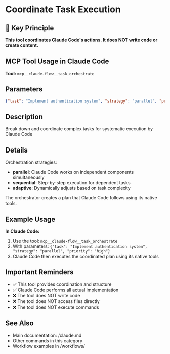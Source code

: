 # Coordinate Task Execution

## 🎯 Key Principle
**This tool coordinates Claude Code's actions. It does NOT write code or create content.**

## MCP Tool Usage in Claude Code

**Tool:** `mcp__claude-flow__task_orchestrate`

## Parameters
```json
{"task": "Implement authentication system", "strategy": "parallel", "priority": "high"}
```

## Description
Break down and coordinate complex tasks for systematic execution by Claude Code

## Details
Orchestration strategies:
- **parallel**: Claude Code works on independent components simultaneously
- **sequential**: Step-by-step execution for dependent tasks
- **adaptive**: Dynamically adjusts based on task complexity

The orchestrator creates a plan that Claude Code follows using its native tools.

## Example Usage

**In Claude Code:**
1. Use the tool: `mcp__claude-flow__task_orchestrate`
2. With parameters: `{"task": "Implement authentication system", "strategy": "parallel", "priority": "high"}`
3. Claude Code then executes the coordinated plan using its native tools

## Important Reminders
- ✅ This tool provides coordination and structure
- ✅ Claude Code performs all actual implementation
- ❌ The tool does NOT write code
- ❌ The tool does NOT access files directly
- ❌ The tool does NOT execute commands

## See Also
- Main documentation: /claude.md
- Other commands in this category
- Workflow examples in /workflows/
